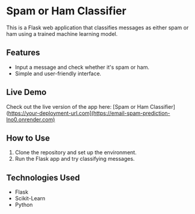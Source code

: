 # Spam or Ham Classifier

This is a Flask web application that classifies messages as either spam or ham using a trained machine learning model.

## Features
- Input a message and check whether it's spam or ham.
- Simple and user-friendly interface.

## Live Demo
Check out the live version of the app here: [Spam or Ham Classifier](https://your-deployment-url.com](https://email-spam-prediction-lno0.onrender.com)

## How to Use
1. Clone the repository and set up the environment.
2. Run the Flask app and try classifying messages.

## Technologies Used
- Flask
- Scikit-Learn
- Python
